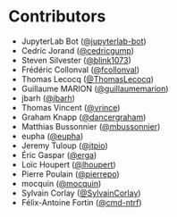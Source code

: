 # Contributors

* JupyterLab Bot ([@jupyterlab-bot](https://crowdin.com/profile/jupyterlab-bot))
* Cedric Jorand ([@cedricgump](https://crowdin.com/profile/cedricgump))
* Steven Silvester ([@blink1073](https://crowdin.com/profile/blink1073))
* Frédéric Collonval ([@fcollonval](https://crowdin.com/profile/fcollonval))
* Thomas Lecocq ([@ThomasLecocq](https://crowdin.com/profile/ThomasLecocq))
* Guillaume MARION ([@guillaumemarion](https://crowdin.com/profile/guillaumemarion))
* jbarh ([@jbarh](https://crowdin.com/profile/jbarh))
* Thomas Vincent ([@vrince](https://crowdin.com/profile/vrince))
* Graham Knapp ([@dancergraham](https://crowdin.com/profile/dancergraham))
* Matthias Bussonnier ([@mbussonnier](https://crowdin.com/profile/mbussonnier))
* eupha ([@eupha](https://crowdin.com/profile/eupha))
* Jeremy Tuloup ([@jtpio](https://crowdin.com/profile/jtpio))
* Éric Gaspar ([@erga](https://crowdin.com/profile/erga))
* Loïc Houpert ([@lhoupert](https://crowdin.com/profile/lhoupert))
* Pierre Poulain ([@pierrepo](https://crowdin.com/profile/pierrepo))
* mocquin ([@mocquin](https://crowdin.com/profile/mocquin))
* Sylvain Corlay ([@SylvainCorlay](https://crowdin.com/profile/SylvainCorlay))
* Félix-Antoine Fortin ([@cmd-ntrf](https://crowdin.com/profile/cmd-ntrf))

